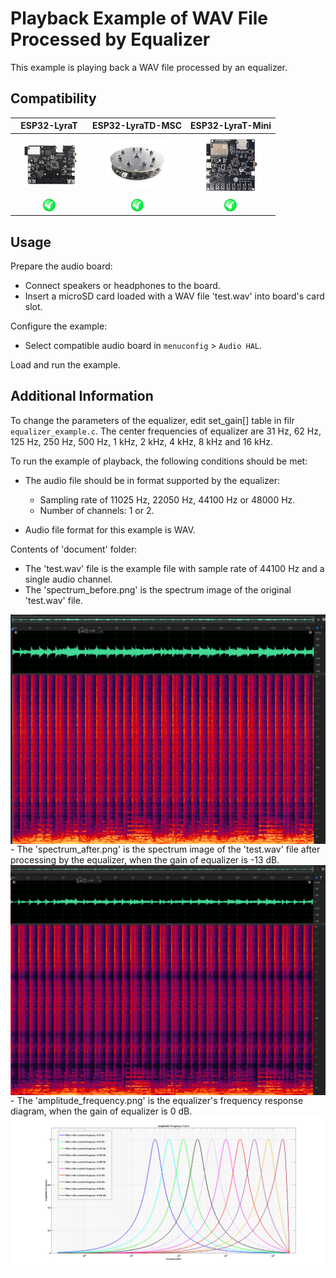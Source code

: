 # Playback Example of WAV File Processed by Equalizer

This example is playing back a WAV file processed by an equalizer.

## Compatibility

| ESP32-LyraT | ESP32-LyraTD-MSC |ESP32-LyraT-Mini |
|:-----------:|:---------------:|:----------------:|
| [![alt text](../../../docs/_static/esp32-lyrat-v4.3-side-small.jpg "ESP32-LyraT")](https://docs.espressif.com/projects/esp-adf/en/latest/get-started/get-started-esp32-lyrat.html) | [![alt text](../../../docs/_static/esp32-lyratd-msc-v2.2-small.jpg "ESP32-LyraTD-MSC")](https://docs.espressif.com/projects/esp-adf/en/latest/get-started/get-started-esp32-lyratd-msc.html) |[![alt text](../../../docs/_static/esp32-lyrat-mini-v1.2-small.jpg "ESP32-LyraT-Mini")](https://docs.espressif.com/projects/esp-adf/en/latest/get-started/get-started-esp32-lyrat-mini.html) |
| ![alt text](../../../docs/_static/yes-button.png "Compatible") | ![alt text](../../../docs/_static/yes-button.png "Compatible") |![alt text](../../../docs/_static/yes-button.png "Compatible") |

## Usage

Prepare the audio board:

- Connect speakers or headphones to the board. 
- Insert a microSD card loaded with a WAV file 'test.wav' into board's card slot.

Configure the example:

- Select compatible audio board in `menuconfig` > `Audio HAL`.

Load and run the example.


## Additional Information

To change the parameters of the equalizer, edit set_gain[] table in filr `equalizer_example.c`. The center frequencies of equalizer are 31 Hz, 62 Hz, 125 Hz, 250 Hz, 500 Hz, 1 kHz, 2 kHz, 4 kHz, 8 kHz and 16 kHz.

To run the example of playback, the following conditions should be met:

- The audio file should be in format supported by the equalizer:
    * Sampling rate of 11025 Hz, 22050 Hz, 44100 Hz or 48000 Hz.
    * Number of channels: 1 or 2.

- Audio file format for this example is WAV.

Contents of 'document' folder:

- The 'test.wav' file is the example file with sample rate of 44100 Hz and a single audio channel.
- The 'spectrum_before.png' is the spectrum image of the original 'test.wav' file.
<div  align="center"><img src="document/spectrum_before.png" width="700" alt ="spectrum_before" align=center /></div>
- The 'spectrum_after.png' is the spectrum image of the 'test.wav' file after processing by the equalizer, when the gain of equalizer is -13 dB.
<div align="center"><img src="document/spectrum_after.png" width="700" alt ="spectrum_after" align=center /></div>
- The 'amplitude_frequency.png' is the equalizer's frequency response diagram, when the gain of equalizer is 0 dB.
<div align="center"><img src="document/amplitude_frequency.png" width="700" alt ="amplitude_frequency" align=center /></div>
